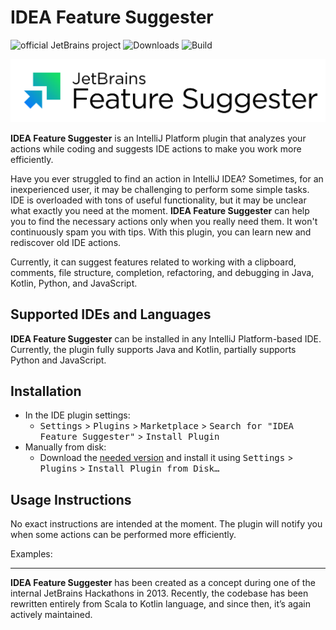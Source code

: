 # IDEA Feature Suggester 

![official JetBrains project](https://jb.gg/badges/official.svg)
![Downloads](https://img.shields.io/jetbrains/plugin/d/:7242)
![Build](https://github.com/JetBrains/intellij-feature-suggester/workflows/Build/badge.svg)

![Plugin logo](./.github/readme/JB_logo_FeatureSuggester.svg)

<!-- Plugin description -->
**IDEA Feature Suggester** is an IntelliJ Platform plugin that analyzes your actions while coding and suggests IDE actions to make you work more efficiently.

Have you ever struggled to find an action in IntelliJ IDEA? Sometimes, for an inexperienced user, it may be challenging to perform some simple tasks. IDE is overloaded with tons of useful functionality, but it may be unclear what exactly you need at the moment. **IDEA Feature Suggester** can help you to find the necessary actions only when you really need them. It won't continuously spam you with tips. With this plugin, you can learn new and rediscover old IDE actions.

Currently, it can suggest features related to working with a clipboard, comments, file structure, completion, refactoring, and debugging in Java, Kotlin, Python, and JavaScript.
<!-- Plugin description end -->

## Supported IDEs and Languages

**IDEA Feature Suggester** can be installed in any IntelliJ Platform-based IDE.
Currently, the plugin fully supports Java and Kotlin, partially supports Python and JavaScript.

## Installation

* In the IDE plugin settings:
    * <kbd>Settings</kbd> > <kbd>Plugins</kbd> > <kbd>Marketplace</kbd> > <kbd>Search for "IDEA Feature Suggester"</kbd> > <kbd>Install Plugin</kbd>
* Manually from disk:
    * Download the [needed version](https://plugins.jetbrains.com/plugin/7242-idea-feature-suggester/versions) and install it using <kbd>Settings</kbd> > <kbd>Plugins</kbd> > <kbd>Install Plugin from Disk…</kbd>

## Usage Instructions

No exact instructions are intended at the moment. The plugin will notify you when some actions can be performed more efficiently.

Examples:



***

**IDEA Feature Suggester** has been created as a concept during one of the internal JetBrains Hackathons in 2013. Recently, the codebase has been rewritten entirely from Scala to Kotlin language, and since then, it’s again actively maintained.
